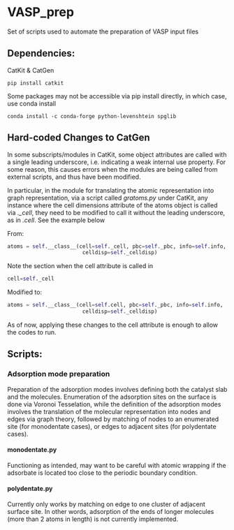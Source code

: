 # VASP_prep
Set of scripts used to automate the preparation of VASP input files

## Dependencies: 

CatKit & CatGen
```
pip install catkit
```

Some packages may not be accessible via pip install directly, in which case, use conda install
```
conda install -c conda-forge python-levenshtein spglib
```

## Hard-coded Changes to CatGen
In some subscripts/modules in CatKit, some object attributes are called with a single leading underscore, i.e. indicating a weak internal use property. For some reason, this causes errors when the modules are being called from external scripts, and thus have been modified.

In particular, in the module for translating the atomic representation into graph representation, via a script called *gratoms.py* under CatKit, any instance where the cell dimensions attribute of the atoms object is called via *._cell*, they need to be modified to call it without the leading underscore, as in *.cell*. See the example below

From:

```python
atoms = self.__class__(cell=self._cell, pbc=self._pbc, info=self.info,
                        celldisp=self._celldisp)
```
Note the section when the cell attribute is called in
```python
cell=self._cell
```

Modified to:
```python
atoms = self.__class__(cell=self.cell, pbc=self._pbc, info=self.info,
                        celldisp=self._celldisp)
```
As of now, applying these changes to the cell attribute is enough to allow the codes to run.

## Scripts:
### Adsorption mode preparation
Preparation of the adsorption modes involves defining both the catalyst slab and the molecules.
Enumeration of the adsorption sites on the surface is done via Voronoi Tesselation, while the definition of the 
adsorption modes involves the translation of the molecular representation into nodes and edges via graph theory,
followed by matching of nodes to an enumerated site (for monodentate cases), or edges to adjacent sites (for polydentate cases).

#### monodentate.py
Functioning as intended, may want to be careful with atomic wrapping if the adsorbate is located too close to the periodic
boundary condition.

#### polydentate.py
Currently only works by matching on edge to one cluster of adjacent surface site. In other words, adsorption of the ends of longer molecules
(more than 2 atoms in length) is not currently implemented.
